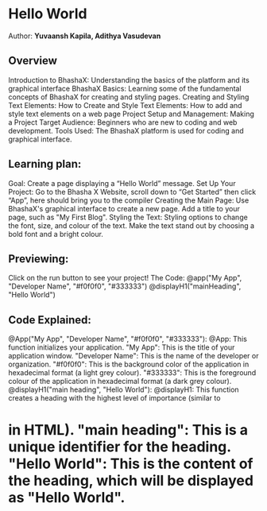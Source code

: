 # Hello World
Author: **Yuvaansh Kapila, Adithya Vasudevan**
## Overview
Introduction to BhashaX: Understanding the basics of the platform and its graphical interface
BhashaX Basics: Learning some of the fundamental concepts of BhashaX for creating and styling pages.
Creating and Styling Text Elements: How to Create and Style Text Elements: How to add and style text elements on a web page
Project Setup and Management: Making a Project
Target Audience: Beginners who are new to coding and web development.
Tools Used: The BhashaX platform is used for coding and graphical interface.
## Learning plan:
Goal: Create a page displaying a “Hello World” message.
Set Up Your Project: 
Go to the Bhasha X Website, scroll down to “Get Started” then click “App”, here should bring you to the compiler
Creating the Main Page:
Use BhashaX's graphical interface to create a new page.
Add a title to your page, such as "My First Blog".
Styling the Text:
Styling options to change the font, size, and colour of the text.
Make the text stand out by choosing a bold font and a bright colour.
## Previewing:
Click on the run button to see your project!
The Code:
@app("My App", "Developer Name", "#f0f0f0", "#333333")
@displayH1("mainHeading", "Hello World")


## Code Explained:

@App("My App", "Developer Name", "#f0f0f0", "#333333"):
@App: This function initializes your application.
"My App": This is the title of your application window.
"Developer Name": This is the name of the developer or organization.
"#f0f0f0": This is the background color of the application in hexadecimal format (a light grey colour).
"#333333": This is the foreground colour of the application in hexadecimal format (a dark grey colour).
@displayH1("main heading", "Hello World"):
@displayH1: This function creates a heading with the highest level of importance (similar to <h1> in HTML).
"main heading": This is a unique identifier for the heading.
"Hello World": This is the content of the heading, which will be displayed as "Hello World".
